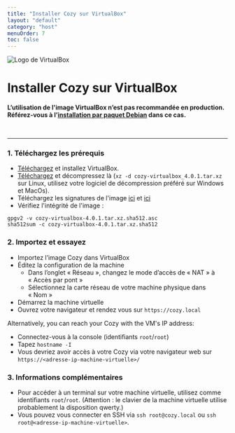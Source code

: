 ```yaml
---
title: "Installer Cozy sur VirtualBox"
layout: "default"
category: "host"
menuOrder: 7
toc: false
---
```



<div class="install-inner-logo">
<img alt="Logo de VirtualBox" src="/assets/images/host/virtualbox-logo.svg">
</div>

# Installer Cozy sur VirtualBox

**L’utilisation de l'image VirtualBox n’est pas recommandée en production.**
**Référez-vous à l’[installation par paquet Debian](install-on-debian.html) dans ce cas.**

<br>

---

<h3>1. Téléchargez les prérequis</h3>

* [Téléchargez](https://www.virtualbox.org/wiki/Downloads) et installez VirtualBox.
* [Téléchargez](https://files.cozycloud.cc/cozy/cozy-virtualbox_latest.tar.xz) et décompressez là (`xz -d cozy-virtualbox_4.0.1.tar.xz` sur Linux, utilisez votre logiciel de décompression préféré sur Windows et MacOs).
* Téléchargez les signatures de l'image [ici](https://files.cozycloud.cc/cozy/cozy-virtualbox_latest.tar.xz.sha512.asc) et [ici](https://files.cozycloud.cc/cozy/cozy-virtualbox_latestt.tar.xz.sha512)
* Vérifiez l'intégrité de l'image :

```
gpgv2 -v cozy-virtualbox-4.0.1.tar.xz.sha512.asc
sha512sum -c cozy-virtualbox-4.0.1.tar.xz.sha512
```

<h3>2. Importez et essayez</h3>

* Importez l’image Cozy dans VirtualBox
* Éditez la configuration de la machine
  * Dans l’onglet « Réseau », changez le mode d’accès de « NAT » à « Accès par pont »
  * Sélectionnez la carte réseau de votre machine physique dans « Nom »
* Démarrez la machine virtuelle
* Ouvrez votre navigateur et rendez vous sur `https://cozy.local`

Alternatively, you can reach your Cozy with the VM's IP address:

  * Connectez-vous à la console (identifiants `root`/`root`)
  * Tapez `hostname -I`
  * Vous devriez avoir accès à votre Cozy via votre navigateur web sur `https://<adresse-ip-machine-virtuelle>/`


<h3>3. Informations complémentaires</h3>

* Pour accéder à un terminal sur votre machine virtuelle, utilisez comme identifiants `root`/`root`. (Attention : le clavier de la machine virtuelle utilise probablement la disposition qwerty.)
* Vous pouvez vous connecter en SSH via `ssh root@cozy.local` ou `ssh root@<adresse-ip-machine-virtuelle>`.
